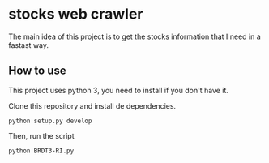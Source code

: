 # stocks web crawler

The main idea of this project is to get the stocks information that I need
in a fastast way.

## How to use

This project uses python 3, you need to install if you don't have it.

Clone this repository and install de dependencies.

```
python setup.py develop
```

Then, run the script

```
python BRDT3-RI.py
```
